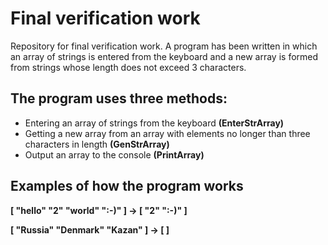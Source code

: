# Final verification work

Repository for final verification work.
A program has been written in which an array of strings is entered from the keyboard and a new array is formed from strings whose length does not exceed 3 characters.

## The program uses three methods:

 - Entering an array of strings from the keyboard **(EnterStrArray)**
 - Getting a new array from an array with elements no longer than three characters in length **(GenStrArray)**
 - Output an array to the console **(PrintArray)**
## Examples of how the program works

**[ "hello" "2" "world" ":-)" ] -> [ "2" ":-)" ]**

**[ "Russia" "Denmark" "Kazan" ] -> [ ]**
